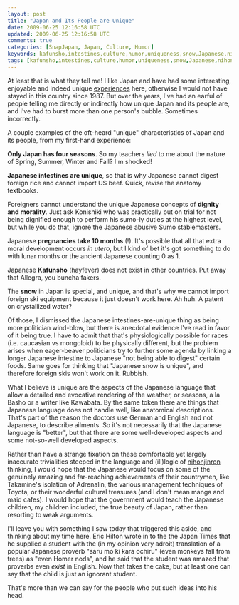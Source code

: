 ```yaml
---           
layout: post
title: "Japan and Its People are Unique"
date: 2009-06-25 12:16:58 UTC
updated: 2009-06-25 12:16:58 UTC
comments: true
categories: [SnapJapan, Japan, Culture, Humor]
keywords: kafunsho,intestines,culture,humor,uniqueness,snow,Japanese,nihonjinron,japan,hay fever
tags: [kafunsho,intestines,culture,humor,uniqueness,snow,Japanese,nihonjinron,japan,hay fever]
---
```

 


At least that is what they tell me! I like Japan and have had some interesting, enjoyable and indeed unique [experiences](http://rick.cogley.info/snapjapan/index.php?id=1179954821681942485) here, otherwise I would not have stayed in this country since 1987. But over the years, I've had an earful of people telling me directly or indirectly how unique Japan and its people are, and I've had to burst more than one person's bubble. Sometimes incorrectly. 




A couple examples of the oft-heard "unique" characteristics of Japan and its people, from my first-hand experience: 









**Only Japan has four seasons**. So my teachers _lied_ to me about the nature of Spring, Summer, Winter and Fall? I'm shocked!




**Japanese intestines are unique**, so that is why Japanese cannot digest foreign rice and cannot import US beef. Quick, revise the anatomy textbooks.




Foreigners cannot understand the unique Japanese concepts of **dignity and morality**. Just ask Konishiki who was practically put on trial for not being dignified enough to perform his sumo-ly duties at the highest level, but while you do that, ignore the Japanese abusive Sumo stablemasters. 




Japanese **pregnancies take 10 months** (!). It's possible that all that extra moral development occurs _in utero_, but I kind of bet it's got something to do with lunar months or the ancient Japanese counting 0 as 1.




Japanese **Kafunsho** (hayfever) does not exist in other countries. Put away that Allegra, you buncha fakers.




The **snow** in Japan is special, and unique, and that's why we cannot import foreign ski equipment because it just doesn't work here. Ah huh. A patent on crystallized water? 









Of those, I dismissed the Japanese intestines-are-unique thing as being more politician wind-blow, but there is anecdotal evidence I've read in favor of it being true. I have to admit that that's physiologically possible for races (i.e. caucasian vs mongoloid) to be physically different, but the problem arises when eager-beaver politicians try to further some agenda by linking a longer Japanese intestine to Japanese "not being able to digest" certain foods. Same goes for thinking that "Japanese snow is unique", and therefore foreign skis won't work on it. Rubbish. 




What I believe is unique are the aspects of the Japanese language that allow a detailed and evocative rendering of the weather, or seasons, a la Basho or a writer like Kawabata. By the same token there are things that Japanese language does not handle well, like anatomical descriptions. That's part of the reason the doctors use German and English and not Japanese, to describe ailments. So it's not necessarily that the Japanese language is "better", but that there are some well-developed aspects and some not-so-well developed aspects. 




Rather than have a strange fixation on these comfortable yet largely inaccurate trivialities steeped in the language and (ill)logic of [nihonjinron](http://en.wikipedia.org/wiki/Nihonjinron) thinking, I would hope that the Japanese would focus on some of the genuinely amazing and far-reaching achievements of their countrymen, like Takamine's isolation of Adrenalin, the various management techniques of Toyota, or their wonderful cultural treasures (and I don't mean manga and maid cafes). I would hope that the government would teach the Japanese children, my children included, the true beauty of Japan, rather than resorting to weak arguments. 




I'll leave you with something I saw today that triggered this aside, and thinking about my time here. Eric Hilton wrote in to the the Japan Times that he supplied a student with the (in my opinion very adroit) translation of a popular Japanese proverb "saru mo ki kara ochiru" (even monkeys fall from trees) as "even Homer nods", and he said that the student was amazed that proverbs even _exist_ in English. Now that takes the cake, but at least one can say that the child is just an ignorant student. 




That's more than we can say for the people who put such ideas into his head.  


